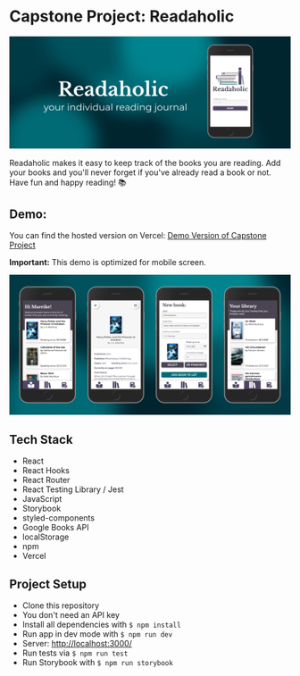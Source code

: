 # Capstone Project: Readaholic

![Readaholic](/public/images/header.png)

Readaholic makes it easy to keep track of the books you are reading. Add your books and you'll never forget if you've already read a book or not. Have fun and happy reading! 📚

## Demo:

You can find the hosted version on Vercel: [Demo Version of Capstone Project](https://capstone-project-readaholic.vercel.app/)

**Important:** This demo is optimized for mobile screen.

![App screens](/public/images/screens.png)

## Tech Stack

- React
- React Hooks
- React Router
- React Testing Library / Jest
- JavaScript
- Storybook
- styled-components
- Google Books API
- localStorage
- npm
- Vercel

## Project Setup

- Clone this repository
- You don't need an API key
- Install all dependencies with `$ npm install`
- Run app in dev mode with `$ npm run dev`
- Server: [http://localhost:3000/](http://localhost:3000/)
- Run tests via `$ npm run test`
- Run Storybook with `$ npm run storybook`
